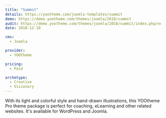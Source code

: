 ```yaml
---
title: "Summit"
details: https://yootheme.com/joomla-templates/summit
demo: https://demo.yootheme.com/themes/joomla/2018/summit
audit: https://demo.yootheme.com/themes/joomla/2018/summit/index.php/news
date: 2018-12-10

cms: 
  - Joomla

provider:
  - YOOtheme

pricing:
  - Paid

archetype:
  - Creative
  - Visionary
---
```


With its light and colorful style and hand-drawn illustrations, this YOOtheme Pro theme package is perfect for coaching, eLearning and other related websites. It's available for WordPress and Joomla.
